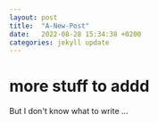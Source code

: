 ```yaml
---
layout: post
title:  "A-New-Post"
date:   2022-08-28 15:34:38 +0200
categories: jekyll update
---
```


# more stuff to addd
But I don't know what to write ...
